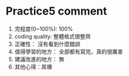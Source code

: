 # Practice5 comment

1. 完程度(0~100%): 100%
2. coding quality: 
    整體格式很整齊
4. 正確性：
    沒有看到什麼錯誤
5. 值得學習的地方：
    全部都有寫完，真的很厲害
6. 建議改進的地方：
    無
7. 其他心得：屌爆